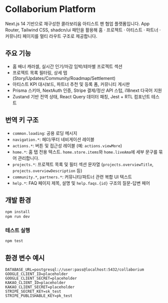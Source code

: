 # Collaborium Platform

Next.js 14 기반으로 재구성한 콜라보리움 아티스트 팬 협업 플랫폼입니다. App Router, Tailwind CSS, shadcn/ui 패턴을 활용해 홈 · 프로젝트 · 아티스트 · 파트너 · 커뮤니티 페이지를 멀티 라우트 구조로 제공합니다.

## 주요 기능
- 홈 배너 캐러셀, 실시간 인기/마감 임박/테마별 프로젝트 섹션
- 프로젝트 목록 필터링, 상세 탭(Story/Updates/Community/Roadmap/Settlement)
- 아티스트 KPI 대시보드, 파트너 추천 및 등록 폼, 커뮤니티 게시판
- Prisma 스키마, NextAuth 인증, Stripe 결제/정산 API 스텁, i18next 다국어 지원
- Zustand 기반 전역 상태, React Query 데이터 패칭, Jest + RTL 컴포넌트 테스트

## 번역 키 구조
- `common.loading`: 공용 로딩 메시지
- `navigation.*`: 헤더/푸터 네비게이션 레이블
- `actions.*`: 버튼 및 접근성 레이블 (예: `actions.viewMore`)
- `home.*`: 홈 탭 전용 텍스트. `home.store.items`와 `home.liveAma`에 세부 문구를 묶어 관리합니다.
- `projects.*`: 프로젝트 목록 및 필터 섹션 문자열 (`projects.overviewTitle`, `projects.overviewDescription` 등)
- `community.*`, `partners.*`: 커뮤니티/파트너 관련 복합 UI 텍스트
- `help.*`: FAQ 페이지 제목, 설명 및 `help.faqs.{id}` 구조의 질문-답변 페어

## 개발 환경
```bash
npm install
npm run dev
```

### 테스트 실행
```bash
npm test
```

## 환경 변수 예시
```
DATABASE_URL=postgresql://user:pass@localhost:5432/collaborium
GOOGLE_CLIENT_ID=placeholder
GOOGLE_CLIENT_SECRET=placeholder
KAKAO_CLIENT_ID=placeholder
KAKAO_CLIENT_SECRET=placeholder
STRIPE_SECRET_KEY=sk_test
STRIPE_PUBLISHABLE_KEY=pk_test
```
